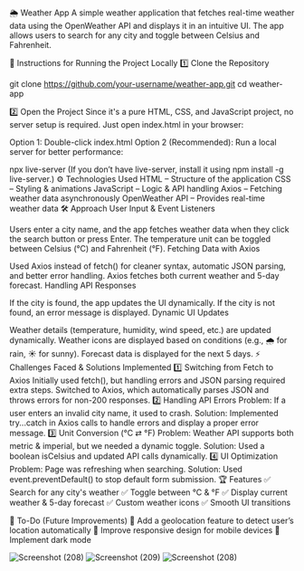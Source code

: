 🌦️ Weather App
A simple weather application that fetches real-time weather data using the OpenWeather API and displays it in an intuitive UI. The app allows users to search for any city and toggle between Celsius and Fahrenheit.

🚀 Instructions for Running the Project Locally
1️⃣ Clone the Repository

git clone https://github.com/your-username/weather-app.git
cd weather-app

2️⃣ Open the Project
Since it's a pure HTML, CSS, and JavaScript project, no server setup is required. Just open index.html in your browser:

Option 1: Double-click index.html
Option 2 (Recommended): Run a local server for better performance:

npx live-server
(If you don’t have live-server, install it using npm install -g live-server.)
⚙️ Technologies Used
HTML – Structure of the application
CSS – Styling & animations
JavaScript – Logic & API handling
Axios – Fetching weather data asynchronously
OpenWeather API – Provides real-time weather data
🛠️ Approach
User Input & Event Listeners

Users enter a city name, and the app fetches weather data when they click the search button or press Enter.
The temperature unit can be toggled between Celsius (°C) and Fahrenheit (°F).
Fetching Data with Axios

Used Axios instead of fetch() for cleaner syntax, automatic JSON parsing, and better error handling.
Axios fetches both current weather and 5-day forecast.
Handling API Responses

If the city is found, the app updates the UI dynamically.
If the city is not found, an error message is displayed.
Dynamic UI Updates

Weather details (temperature, humidity, wind speed, etc.) are updated dynamically.
Weather icons are displayed based on conditions (e.g., 🌧️ for rain, ☀️ for sunny).
Forecast data is displayed for the next 5 days.
⚡ Challenges Faced & Solutions Implemented
1️⃣ Switching from Fetch to Axios
Initially used fetch(), but handling errors and JSON parsing required extra steps.
Switched to Axios, which automatically parses JSON and throws errors for non-200 responses.
2️⃣ Handling API Errors
Problem: If a user enters an invalid city name, it used to crash.
Solution: Implemented try...catch in Axios calls to handle errors and display a proper error message.
3️⃣ Unit Conversion (°C ⇄ °F)
Problem: Weather API supports both metric & imperial, but we needed a dynamic toggle.
Solution: Used a boolean isCelsius and updated API calls dynamically.
4️⃣ UI Optimization
Problem: Page was refreshing when searching.
Solution: Used event.preventDefault() to stop default form submission.
🏆 Features
✅ Search for any city's weather
✅ Toggle between °C & °F
✅ Display current weather & 5-day forecast
✅ Custom weather icons
✅ Smooth UI transitions

📌 To-Do (Future Improvements)
🔹 Add a geolocation feature to detect user’s location automatically
🔹 Improve responsive design for mobile devices
🔹 Implement dark mode






![Screenshot (208)](https://github.com/user-attachments/assets/0804d897-6664-4cc5-bdb8-712aadd7286c)
![Screenshot (209)](https://github.com/user-attachments/assets/34708673-d907-4541-882e-aa739767731b)
![Screenshot (208)](https://github.com/user-attachments/assets/5e64ee36-e369-4a6f-85cd-2ae3b995a537)


